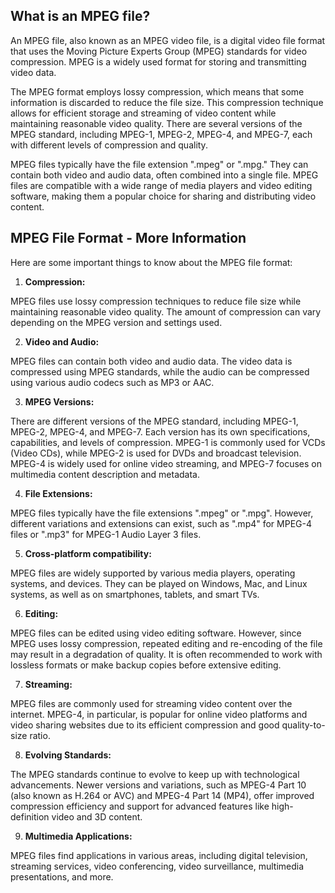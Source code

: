 ## What is an MPEG file?

An MPEG file, also known as an MPEG video file, is a digital video file format that uses the Moving Picture Experts Group (MPEG) standards for video compression. MPEG is a widely used format for storing and transmitting video data.

The MPEG format employs lossy compression, which means that some information is discarded to reduce the file size. This compression technique allows for efficient storage and streaming of video content while maintaining reasonable video quality. There are several versions of the MPEG standard, including MPEG-1, MPEG-2, MPEG-4, and MPEG-7, each with different levels of compression and quality.

MPEG files typically have the file extension ".mpeg" or ".mpg." They can contain both video and audio data, often combined into a single file. MPEG files are compatible with a wide range of media players and video editing software, making them a popular choice for sharing and distributing video content.

## MPEG File Format - More Information

Here are some important things to know about the MPEG file format:

1. **Compression:**

MPEG files use lossy compression techniques to reduce file size while maintaining reasonable video quality. The amount of compression can vary depending on the MPEG version and settings used.

2. **Video and Audio:** 

MPEG files can contain both video and audio data. The video data is compressed using MPEG standards, while the audio can be compressed using various audio codecs such as MP3 or AAC.

3. **MPEG Versions:** 

There are different versions of the MPEG standard, including MPEG-1, MPEG-2, MPEG-4, and MPEG-7. Each version has its own specifications, capabilities, and levels of compression. MPEG-1 is commonly used for VCDs (Video CDs), while MPEG-2 is used for DVDs and broadcast television. MPEG-4 is widely used for online video streaming, and MPEG-7 focuses on multimedia content description and metadata.

4. **File Extensions:**

MPEG files typically have the file extensions ".mpeg" or ".mpg". However, different variations and extensions can exist, such as ".mp4" for MPEG-4 files or ".mp3" for MPEG-1 Audio Layer 3 files.

5. **Cross-platform compatibility:**

MPEG files are widely supported by various media players, operating systems, and devices. They can be played on Windows, Mac, and Linux systems, as well as on smartphones, tablets, and smart TVs.

6. **Editing:**

MPEG files can be edited using video editing software. However, since MPEG uses lossy compression, repeated editing and re-encoding of the file may result in a degradation of quality. It is often recommended to work with lossless formats or make backup copies before extensive editing.

7. **Streaming:**

MPEG files are commonly used for streaming video content over the internet. MPEG-4, in particular, is popular for online video platforms and video sharing websites due to its efficient compression and good quality-to-size ratio.

8. **Evolving Standards:**

The MPEG standards continue to evolve to keep up with technological advancements. Newer versions and variations, such as MPEG-4 Part 10 (also known as H.264 or AVC) and MPEG-4 Part 14 (MP4), offer improved compression efficiency and support for advanced features like high-definition video and 3D content.

9. **Multimedia Applications:**

MPEG files find applications in various areas, including digital television, streaming services, video conferencing, video surveillance, multimedia presentations, and more.
